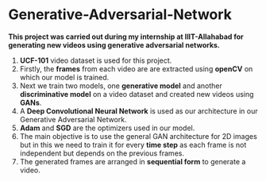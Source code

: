 # Generative-Adversarial-Network
**This project was carried out during my internship at IIIT-Allahabad for generating new videos using generative adversarial networks.**

1. **UCF-101** video dataset is used for this project.
2. Firstly, the **frames** from each video are are extracted using **openCV** on which our model is trained. 
3. Next we train two models, one **generative model** and another **discriminative model** on a video dataset and created new videos using **GANs**.
4. A **Deep Convolutional Neural Network** is used as our architecture in our Generative Adversarial Network.
5. **Adam** and **SGD** are the optimizers used in our model.
6. The main objective is to use the general GAN architecture for 2D images but in this we need to train it for every **time step** as each frame is not independent but depends on the previous frames. 
7. The generated frames are arranged in **sequential form** to generate a video.

